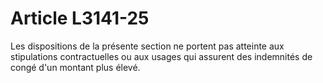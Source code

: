 # Article L3141-25

Les dispositions de la présente section ne portent pas atteinte aux stipulations contractuelles ou aux usages qui assurent des indemnités de congé d'un montant plus élevé.